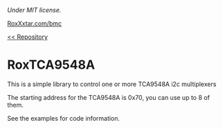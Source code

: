 *Under MIT license.*

[RoxXxtar.com/bmc](https://www.roxxxtar.com/bmc)

[<< Repository](../README.md)

# RoxTCA9548A

This is a simple library to control one or more TCA9548A i2c multiplexers

The starting address for the TCA9548A is 0x70, you can use up to 8 of them.

See the examples for code information.

